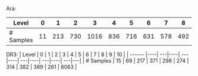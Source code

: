 
Ara:

| Level  | 0  | 1  | 2 | 3  | 4  | 5  | 6 | 7  | 8  | 9 | 10 |
| ------ |----| ---|----| ---|----| ---|----| ---|----| ---|---|
| # Samples | 11 | 213 |730 | 1016 |  836 |  716 |  631  | 578 |  492  | 513 | 13896|



DR3:
| Level  | 0  | 1  | 2 | 3  | 4  | 5  | 6 | 7  | 8  | 9 | 10 |
| ------ |----| ---|----| ---|----| ---|----| ---|----| ---|---|
| # Samples | 15 |  69 | 217 | 371 | 298 | 274 | 314 | 382 | 389 | 261 | 8063 |
